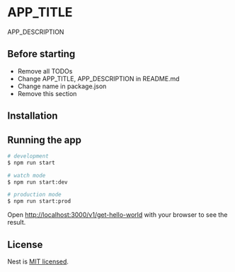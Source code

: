 # APP_TITLE

APP_DESCRIPTION

## Before starting
- Remove all TODOs
- Change APP_TITLE, APP_DESCRIPTION in README.md
- Change name in package.json
- Remove this section

## Installation

## Running the app

```bash
# development
$ npm run start

# watch mode
$ npm run start:dev

# production mode
$ npm run start:prod
```

Open [http://localhost:3000/v1/get-hello-world](http://localhost:3000/v1/get-hello-world) with your browser to see the result.

## License

Nest is [MIT licensed](LICENSE).
